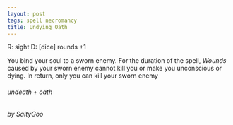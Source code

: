 ```yaml
---
layout: post
tags: spell necromancy
title: Undying Oath
---
```

R: sight    D: [dice] rounds +1

You bind your soul to a sworn enemy. For the duration of the spell, *Wounds* caused by your sworn enemy cannot kill you or make you unconscious or dying. In return, only you can kill your sworn enemy

###### undeath + oath
###### by SaltyGoo
